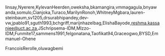 linsay,Nyerere,KylevanHeerden,oweksha,bkamangira,vmmagagula,bnyaw​anda,somulo,Cianjoka,Turaco,MarilynRonoh,WhitneyMgbara,lauren-steinbaum,sv1205,drsurabhipandey,dev-vw,jpablo91,sguth1993,bchgriff,marijnhazelbag,ElishaBayode,reshma.kassanjee@uct.ac.za,JSchripsema-IDM,MIzzo-IDM,Funmite17,sammens1991,felgonatana,Taofikat94,Graceogwo,BYSD,Emmanuel-Ohene

FrancoisRerolle,oluwagbemi
